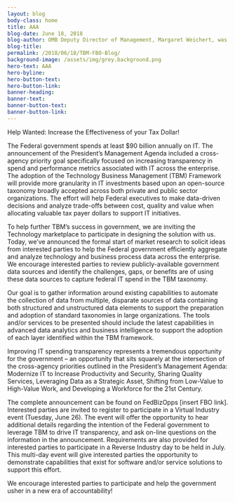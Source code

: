 ```yaml
---
layout: blog
body-class: home
title: AAA
blog-date: June 18, 2018
blog-author: OMB Deputy Director of Management, Margaret Weichert, was originally posted on Performace.gov 
blog-title:
permalink: /2018/06/18/TBM-FBO-Blog/
background-image: /assets/img/grey.background.png
hero-text: AAA
hero-byline:
hero-button-text: 
hero-button-link: 
banner-heading: 
banner-text: 
banner-button-text: 
banner-button-link: 
---
```

Help Wanted: Increase the Effectiveness of your Tax Dollar!

The Federal government spends at least $90 billion annually on IT. The announcement of the President’s Management Agenda included a cross-agency priority goal specifically focused on increasing transparency in spend and performance metrics associated with IT across the enterprise. The adoption of the Technology Business Management (TBM) Framework will provide more granularity in IT investments based upon an open-source taxonomy broadly accepted across both private and public sector organizations. The effort will help Federal executives to make data-driven decisions and analyze trade-offs between cost, quality and value when allocating valuable tax payer dollars to support IT initiatives.

To help further TBM’s success in government, we are inviting the Technology marketplace to participate in designing the solution with us. Today, we’ve announced the formal start of market research to solicit ideas from interested parties to help the Federal government efficiently aggregate and analyze technology and business process data across the enterprise. We encourage interested parties to review publicly-available government data sources and identify the challenges, gaps, or benefits are of using these data sources to capture federal IT spend in the TBM taxonomy.

Our goal is to gather information around existing capabilities to automate the collection of data from multiple, disparate sources of data containing both structured and unstructured data elements to support the preparation and adoption of standard taxonomies in large organizations. The tools and/or services to be presented should include the latest capabilities in advanced data analytics and business intelligence to support the adoption of each layer identified within the TBM framework.

Improving IT spending transparency represents a tremendous opportunity for the government – an opportunity that sits squarely at the intersection of the cross-agency priorities outlined in the President’s Management Agenda: Modernize IT to Increase Productivity and Security, Sharing Quality Services, Leveraging Data as a Strategic Asset, Shifting from Low-Value to High-Value Work, and Developing a Workforce for the 21st Century.

The complete announcement can be found on FedBizOpps [insert FBO link]. Interested parties are invited to register to participate in a Virtual Industry event (Tuesday, June 26). The event will offer the opportunity to hear additional details regarding the intention of the Federal government to leverage TBM to drive IT transparency, and ask on-line questions on the information in the announcement. Requirements are also provided for interested parties to participate in a Reverse Industry day to be held in July. This multi-day event will give interested parties the opportunity to demonstrate capabilities that exist for software and/or service solutions to support this effort.

We encourage interested parties to participate and help the government usher in a new era of accountability!

